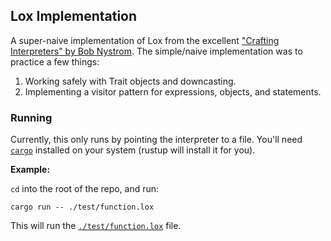 ## Lox Implementation

A super-naive implementation of Lox from the excellent ["Crafting Interpreters" by Bob Nystrom](https://craftinginterpreters.com/). The simple/naive implementation was to practice a few things:

1. Working safely with Trait objects and downcasting.
2. Implementing a visitor pattern for expressions, objects, and statements.

### Running

Currently, this only runs by pointing the interpreter to a file. You'll need [`cargo`](https://www.rust-lang.org/learn/get-started) installed on your system (rustup will install it for you).

**Example:**

`cd` into the root of the repo, and run:

```shell
cargo run -- ./test/function.lox
```

This will run the [`./test/function.lox`](test/function.lox) file.
